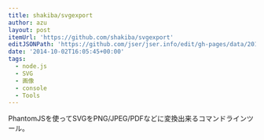```yaml
---
title: shakiba/svgexport
author: azu
layout: post
itemUrl: 'https://github.com/shakiba/svgexport'
editJSONPath: 'https://github.com/jser/jser.info/edit/gh-pages/data/2014/10/index.json'
date: '2014-10-02T16:05:45+00:00'
tags:
  - node.js
  - SVG
  - 画像
  - console
  - Tools
---
```

PhantomJSを使ってSVGをPNG/JPEG/PDFなどに変換出来るコマンドラインツール。
